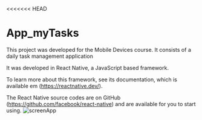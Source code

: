 <<<<<<< HEAD
# App_myTasks

This project was developed for the Mobile Devices course. It consists of a daily task management application

It was developed in React Native, a JavaScript based framework.

To learn more about this framework, see its documentation, which is available em (https://reactnative.dev/). 

The React Native source codes are on GitHub (https://github.com/facebook/react-native) and are available for you to start using.
![screenApp](https://user-images.githubusercontent.com/61030718/151866218-a45da7a0-a0ee-4e3a-b305-45c350cb6a27.jpg)
